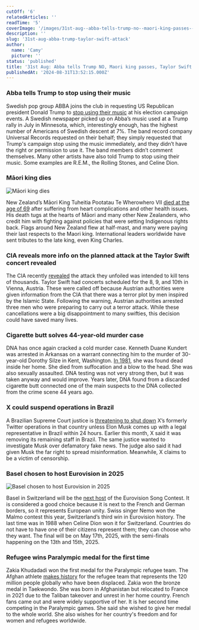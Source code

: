 ```yaml
---
cutOff: '6'
relatedArticles: ''
readTime: '5'
coverImage: '/images/31st-aug--abba-tells-trump-no--maori-king-passes--taylor-swift-planned-attack-a-kwND.webp'
description: ''
slug: '31st-aug-abba-trump-taylor-swift-attack'
author:
  name: 'Camy'
  picture: ''
status: 'published'
title: '31st Aug: Abba tells Trump NO, Maori king passes, Taylor Swift planned attack'
publishedAt: '2024-08-31T13:52:15.000Z'
---
```


### Abba tells Trump to stop using their music 

Swedish pop group ABBA joins the club in requesting US Republican president Donald Trump to [stop using their music](https://www.dw.com/en/abba-tell-trump-to-stop-using-their-music-in-campaign/a-70085777) at his election campaign events. A Swedish newspaper picked up on Abba’s music used at a Trump rally in July in Minnesota, which, interestingly enough, has the highest number of Americans of Swedish descent at 7%. The band record company Universal Records requested on their behalf; they simply requested that Trump's campaign stop using the music immediately, and they didn’t have the right or permission to use it.  The band members didn’t comment themselves. Many other artists have also told Trump to stop using their music. Some examples are R.E.M., the Rolling Stones, and Celine Dion. 

### Māori king dies

![Māori king dies](/images/31st-aug--abba-tells-trump-no--maori-king-passes--taylor-swift-planned-attack-a-AyOT.webp)

New Zealand’s Māori King Tuheitia Pootatau Te Wherowhero VII [died at the age of 69](https://www.bbc.com/news/articles/crkm8xjeyzyo) after suffering from heart complications and other health issues. His death tugs at the hearts of Māori and many other New Zealanders, who credit him with fighting against policies that were setting Indigenous rights back. Flags around New Zealand flew at half-mast, and many were paying their last respects to the Maori king. International leaders worldwide have sent tributes to the late king, even King Charles. 

### CIA reveals more info on the planned attack at the Taylor Swift concert revealed 

The CIA recently [revealed](https://www.politico.eu/article/cia-we-helped-austria-foil-taylor-swift-terror-plot/) the attack they unfoiled was intended to kill tens of thousands. Taylor Swift had concerts scheduled for the 8, 9, and 10th in Vienna, Austria. These were called off because Austrian authorities were given information from the CIA that there was a terror plot by men inspired by the Islamic State. Following the warning, Austrian authorities arrested three men who were preparing to carry out a terror attack. While these cancellations were a big disappointment to many swifties, this decision could have saved many lives. 

### Cigarette butt solves 44-year-old murder case 

DNA has once again cracked a cold murder case. Kenneth Duane Kundert was arrested in Arkansas on a warrant connecting him to the murder of 30-year-old Dorothy Silze in Kent, Washington. [In 1981](https://edition.cnn.com/2024/08/30/us/washington-cold-case-killing-cigarette-dna/index.html), she was found dead inside her home. She died from suffocation and a blow to the head. She was also sexually assaulted. DNA testing was not very strong then, but it was taken anyway and would improve. Years later, DNA found from a discarded cigarette butt connected one of the main suspects to the DNA collected from the crime scene 44 years ago.

### X could suspend operations in Brazil 

A Brazilian Supreme Court justice is [threatening to shut down](https://abcnews.go.com/Business/wireStory/brazil-top-court-threatens-suspend-operations-latest-twist-113231770) X’s formerly Twitter operations in that country unless Elon Musk comes up with a legal representative in Brazil within 24 hours. Earlier this month, X said it was removing its remaining staff in Brazil. The same justice wanted to investigate Musk over defamatory fake news. The judge also said it had given Musk the far right to spread misinformation. Meanwhile, X claims to be a victim of censorship.

### Basel chosen to host Eurovision in 2025

![Basel chosen to host Eurovision in 2025](/images/31st-aug--abba-tells-trump-no--maori-king-passes--taylor-swift-planned-attack-b-U3MD.webp)

Basel in Switzerland will be the [next host](https://www.euronews.com/culture/2024/08/30/basel-chosen-as-host-city-for-eurovision-2025) of the Eurovision Song Contest. It is considered a good choice because it is next to the French and German borders, so it represents European unity. Swiss singer Nemo won the Malmo contest this year, Switzerland’s third win in Eurovision history. The last time was in 1988 when Celine Dion won it for Switzerland. Countries do not have to have one of their citizens represent them; they can choose who they want. The final will be on May 17th, 2025, with the semi-finals happening on the 13th and 15th, 2025.

### Refugee wins Paralympic medal for the first time

Zakia Khudadadi won the first medal for the Paralympic refugee team. The Afghan athlete [makes history](https://www.unhcr.org/news/stories/zakia-khudadadi-takes-bronze-and-historic-first-medal-refugee-paralympic-team) for the refugee team that represents the 120 million people globally who have been displaced. Zakia won the bronze medal in Taekwondo. She was born in Afghanistan but relocated to France in 2021 due to the Taliban takeover and unrest in her home country. French fans came out and were widely supportive of her. It is her second time competing in the Paralympic games. She said she wished to give her medal to the whole world. She also wishes for her country's freedom and for women and refugees worldwide.